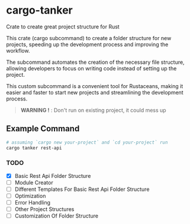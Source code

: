 # cargo-tanker
Crate to create great project structure for Rust

This crate (cargo subcommand) to create a folder structure for new projects, speeding up the development process and improving the workflow.

The subcommand automates the creation of the necessary file structure, allowing developers to focus on writing code instead of setting up the project.

This custom subcommand is a convenient tool for Rustaceans, making it easier and faster to start new projects and streamlining the development process.

> **WARNING !** : Don't run on existing project, it could mess up

## Example Command

```bash
# assuming `cargo new your-project` and `cd your-project` run
cargo tanker rest-api
```

### TODO

- [x] Basic Rest Api Folder Structure
- [ ] Module Creator
- [ ] Different Templates For Basic Rest Api Folder Structure
- [ ] Optimization
- [ ] Error Handling
- [ ] Other Project Structures
- [ ] Customization Of Folder Structure
